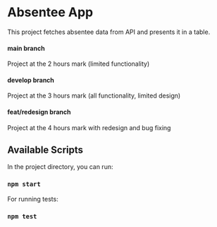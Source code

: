 # Absentee App

This project fetches absentee data from API and presents it in a table.

#### main branch

Project at the 2 hours mark (limited functionality)

#### develop branch

Project at the 3 hours mark (all functionality, limited design)

#### feat/redesign branch

Project at the 4 hours mark with redesign and bug fixing

## Available Scripts

In the project directory, you can run:

### `npm start`

For running tests:

### `npm test`
